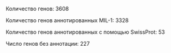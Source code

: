 Количество генов: 3608

Количество генов аннотированных MIL-1: 3328

Количество генов аннотированных с помощью SwissProt: 53

Число генов без аннотации: 227
